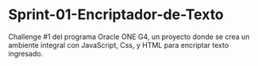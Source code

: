 # Sprint-01-Encriptador-de-Texto
Challenge #1 del programa Oracle ONE G4, un proyecto donde se crea un ambiente integral con JavaScript, Css, y HTML para encriptar texto ingresado.
